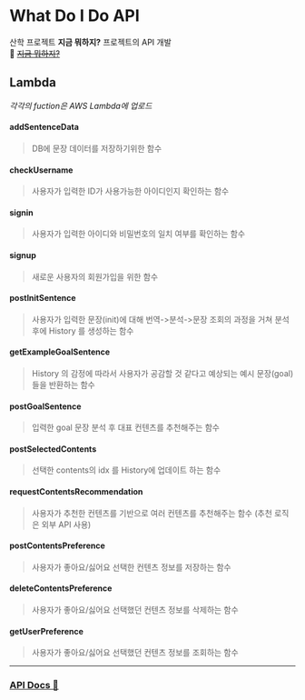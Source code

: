 # What Do I Do API

산학 프로젝트 **지금 뭐하지?** 프로젝트의 API 개발   
🔗 ~~[지금 뭐하지?](https://whatdoido.kro.kr/)~~

## Lambda
_각각의 fuction은 AWS Lambda에 업로드_

#### addSentenceData
> DB에 문장 데이터를 저장하기위한 함수
> 
#### checkUsername
> 사용자가 입력한 ID가 사용가능한 아이디인지 확인하는 함수
> 
#### signin
> 사용자가 입력한 아이디와 비밀번호의 일치 여부를 확인하는 함수
> 
#### signup
> 새로운 사용자의 회원가입을 위한 함수
> 
#### postInitSentence
> 사용자가 입력한 문장(init)에 대해 번역->분석->문장 조회의 과정을 거쳐 분석 후에 History 를 생성하는 함수
> 
#### getExampleGoalSentence
> History 의 감정에 따라서 사용자가 공감할 것 같다고 예상되는 예시 문장(goal)들을 반환하는 함수
>  
#### postGoalSentence
> 입력한 goal 문장 분석 후 대표 컨텐츠를 추천해주는 함수
>  
#### postSelectedContents
> 선택한 contents의 idx 를 History에 업데이트 하는 함수
>  
#### requestContentsRecommendation
> 사용자가 추천한 컨텐츠를 기반으로 여러 컨텐츠를 추천해주는 함수 (추천 로직은 외부 API 사용)
> 
#### postContentsPreference
> 사용자가 좋아요/싫어요 선택한 컨텐츠 정보를 저장하는 함수
>
#### deleteContentsPreference
> 사용자가 좋아요/싫어요 선택했던 컨텐츠 정보를 삭제하는 함수
>
#### getUserPreference
> 사용자가 좋아요/싫어요 선택했던 컨텐츠 정보를 조회하는 함수
>
<hr />

### [API Docs 📑](https://documenter.getpostman.com/view/12312893/TzCQbRzB) 
